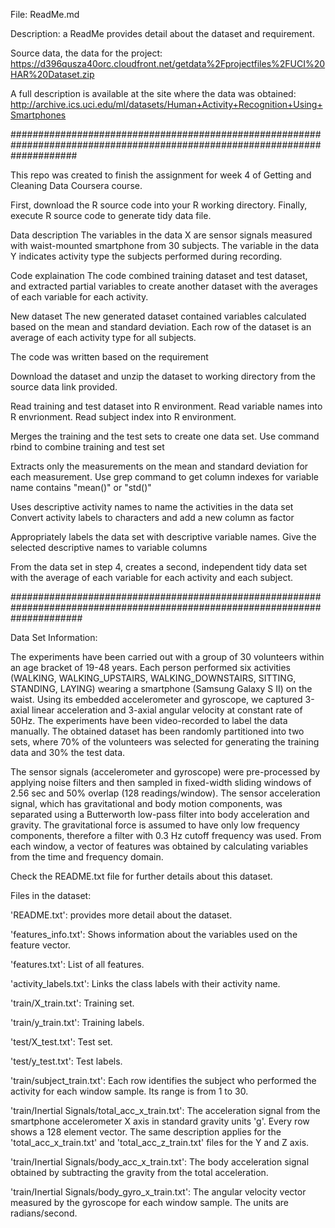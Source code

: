 File: ReadMe.md

Description: a ReadMe provides detail about the dataset and requirement. 

Source data, the data for the project:
https://d396qusza40orc.cloudfront.net/getdata%2Fprojectfiles%2FUCI%20HAR%20Dataset.zip

A full description is available at the site where the data was obtained:
http://archive.ics.uci.edu/ml/datasets/Human+Activity+Recognition+Using+Smartphones

############################################################################################################################

This repo was created to finish the assignment for week 4 of Getting and Cleaning Data Coursera course.

First, download the R source code into your R working directory.
Finally, execute R source code to generate tidy data file.

Data description
The variables in the data X are sensor signals measured with waist-mounted smartphone from 30 subjects. The variable in the data Y indicates activity type the subjects performed during recording.

Code explaination
The code combined training dataset and test dataset, and extracted partial variables to create another dataset with the averages of each variable for each activity.

New dataset
The new generated dataset contained variables calculated based on the mean and standard deviation. Each row of the dataset is an average of each activity type for all subjects.

The code was written based on the requirement

Download the dataset and unzip the dataset to working directory from the source data link provided.

Read training and test dataset into R environment. Read variable names into R envrionment. Read subject index into R environment.

Merges the training and the test sets to create one data set. Use command rbind to combine training and test set

Extracts only the measurements on the mean and standard deviation for each measurement. Use grep command to get column indexes for variable name contains "mean()" or "std()"

Uses descriptive activity names to name the activities in the data set Convert activity labels to characters and add a new column as factor

Appropriately labels the data set with descriptive variable names. Give the selected descriptive names to variable columns

From the data set in step 4, creates a second, independent tidy data set with the average of each variable for each activity and each subject. 

#############################################################################################################################

Data Set Information:

The experiments have been carried out with a group of 30 volunteers within an age bracket of 19-48 years. Each person performed six
activities (WALKING, WALKING_UPSTAIRS, WALKING_DOWNSTAIRS, SITTING, STANDING, LAYING) wearing a smartphone (Samsung Galaxy S II) on 
the waist. Using its embedded accelerometer and gyroscope, we captured 3-axial linear acceleration and 3-axial angular velocity at 
constant rate of 50Hz. The experiments have been video-recorded to label the data manually. The obtained dataset has been randomly 
partitioned into two sets, where 70% of the volunteers was selected for generating the training data and 30% the test data. 

The sensor signals (accelerometer and gyroscope) were pre-processed by applying noise filters and then sampled in fixed-width sliding 
windows of 2.56 sec and 50% overlap (128 readings/window). The sensor acceleration signal, which has gravitational and body motion 
components, was separated using a Butterworth low-pass filter into body acceleration and gravity. The gravitational force is assumed 
to have only low frequency components, therefore a filter with 0.3 Hz cutoff frequency was used. From each window, a vector of features 
was obtained by calculating variables from the time and frequency domain.

Check the README.txt file for further details about this dataset. 

Files in the dataset:

'README.txt': provides more detail about the dataset.

'features_info.txt': Shows information about the variables used on the feature vector.

'features.txt': List of all features.

'activity_labels.txt': Links the class labels with their activity name.

'train/X_train.txt': Training set.

'train/y_train.txt': Training labels.

'test/X_test.txt': Test set.

'test/y_test.txt': Test labels.

'train/subject_train.txt': Each row identifies the subject who performed the activity for each window sample. Its range is from 1 to 30.

'train/Inertial Signals/total_acc_x_train.txt': The acceleration signal from the smartphone accelerometer X axis in standard gravity
units 'g'. Every row shows a 128 element vector. The same description applies for the 'total_acc_x_train.txt' and 'total_acc_z_train.txt'
files for the Y and Z axis.

'train/Inertial Signals/body_acc_x_train.txt': The body acceleration signal obtained by subtracting the gravity from the total 
acceleration.

'train/Inertial Signals/body_gyro_x_train.txt': The angular velocity vector measured by the gyroscope for each window sample. The units
are radians/second.

